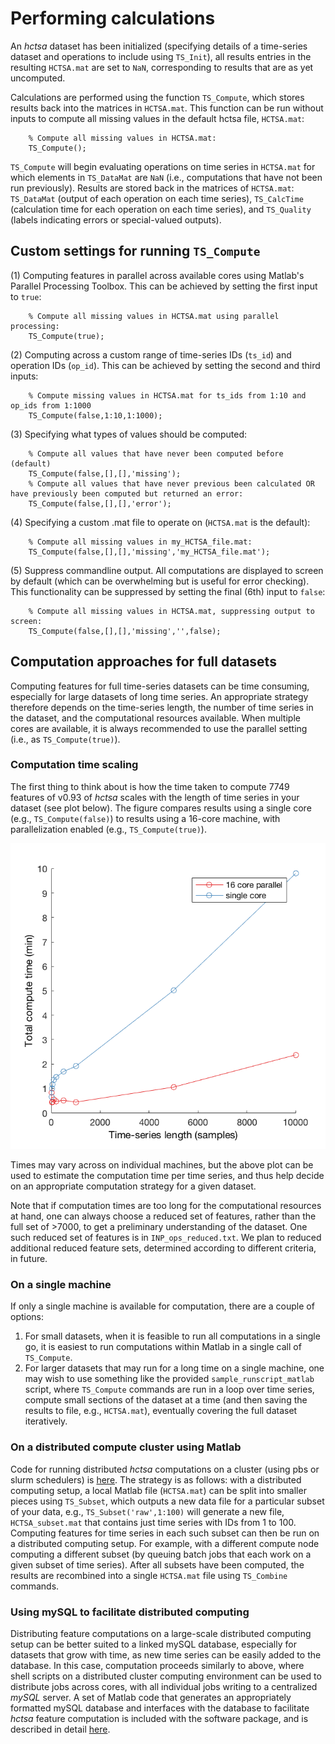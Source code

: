 # Performing calculations

An _hctsa_ dataset has been initialized \(specifying details of a time-series dataset and operations to include using `TS_Init`\), all results entries in the resulting `HCTSA.mat` are set to `NaN`, corresponding to results that are as yet uncomputed.

Calculations are performed using the function `TS_Compute`, which stores results back into the matrices in `HCTSA.mat`. This function can be run without inputs to compute all missing values in the default hctsa file, `HCTSA.mat`:

```text
    % Compute all missing values in HCTSA.mat:
    TS_Compute();
```

`TS_Compute` will begin evaluating operations on time series in `HCTSA.mat` for which elements in `TS_DataMat` are `NaN` \(i.e., computations that have not been run previously\). Results are stored back in the matrices of `HCTSA.mat`: `TS_DataMat` \(output of each operation on each time series\), `TS_CalcTime` \(calculation time for each operation on each time series\), and `TS_Quality` \(labels indicating errors or special-valued outputs\).

## Custom settings for running `TS_Compute`

\(1\) Computing features in parallel across available cores using Matlab's Parallel Processing Toolbox. This can be achieved by setting the first input to `true`:

```text
    % Compute all missing values in HCTSA.mat using parallel processing:
    TS_Compute(true);
```

\(2\) Computing across a custom range of time-series IDs \(`ts_id`\) and operation IDs \(`op_id`\). This can be achieved by setting the second and third inputs:

```text
    % Compute missing values in HCTSA.mat for ts_ids from 1:10 and op_ids from 1:1000
    TS_Compute(false,1:10,1:1000);
```

\(3\) Specifying what types of values should be computed:

```text
    % Compute all values that have never been computed before (default)
    TS_Compute(false,[],[],'missing');
    % Compute all values that have never previous been calculated OR have previously been computed but returned an error:
    TS_Compute(false,[],[],'error');
```

\(4\) Specifying a custom .mat file to operate on \(`HCTSA.mat` is the default\):

```text
    % Compute all missing values in my_HCTSA_file.mat:
    TS_Compute(false,[],[],'missing','my_HCTSA_file.mat');
```

\(5\) Suppress commandline output. All computations are displayed to screen by default \(which can be overwhelming but is useful for error checking\). This functionality can be suppressed by setting the final \(6th\) input to `false`:

```text
    % Compute all missing values in HCTSA.mat, suppressing output to screen:
    TS_Compute(false,[],[],'missing','',false);
```

## Computation approaches for full datasets

Computing features for full time-series datasets can be time consuming, especially for large datasets of long time series. An appropriate strategy therefore depends on the time-series length, the number of time series in the dataset, and the computational resources available. When multiple cores are available, it is always recommended to use the parallel setting \(i.e., as `TS_Compute(true)`\).

### Computation time scaling

The first thing to think about is how the time taken to compute 7749 features of v0.93 of _hctsa_ scales with the length of time series in your dataset \(see plot below\). The figure compares results using a single core \(e.g., `TS_Compute(false)`\) to results using a 16-core machine, with parallelization enabled \(e.g., `TS_Compute(true)`\).

![](../.gitbook/assets/computeScaling.png)

Times may vary across on individual machines, but the above plot can be used to estimate the computation time per time series, and thus help decide on an appropriate computation strategy for a given dataset.

Note that if computation times are too long for the computational resources at hand, one can always choose a reduced set of features, rather than the full set of &gt;7000, to get a preliminary understanding of the dataset. One such reduced set of features is in `INP_ops_reduced.txt`. We plan to reduced additional reduced feature sets, determined according to different criteria, in future.

### On a single machine

If only a single machine is available for computation, there are a couple of options:

1. For small datasets, when it is feasible to run all computations in a single go, it is easiest to run computations within Matlab in a single call of `TS_Compute`.
2. For larger datasets that may run for a long time on a single machine, one may wish to use something like the provided `sample_runscript_matlab` script, where `TS_Compute` commands are run in a loop over time series, compute small sections of the dataset at a time \(and then saving the results to file, e.g., `HCTSA.mat`\), eventually covering the full dataset iteratively.

### On a distributed compute cluster using Matlab

Code for running distributed _hctsa_ computations on a cluster \(using pbs or slurm schedulers\) is [here](https://github.com/benfulcher/distributed_hctsa). The strategy is as follows: with a distributed computing setup, a local Matlab file \(`HCTSA.mat`\) can be split into smaller pieces using `TS_Subset`, which outputs a new data file for a particular subset of your data, e.g., `TS_Subset('raw',1:100)` will generate a new file, `HCTSA_subset.mat` that contains just time series with IDs from 1 to 100. Computing features for time series in each such subset can then be run on a distributed computing setup. For example, with a different compute node computing a different subset \(by queuing batch jobs that each work on a given subset of time series\). After all subsets have been computed, the results are recombined into a single `HCTSA.mat` file using `TS_Combine` commands.

### Using mySQL to facilitate distributed computing

Distributing feature computations on a large-scale distributed computing setup can be better suited to a linked mySQL database, especially for datasets that grow with time, as new time series can be easily added to the database. In this case, computation proceeds similarly to above, where shell scripts on a distributed cluster computing environment can be used to distribute jobs across cores, with all individual jobs writing to a centralized _mySQL_ server. A set of Matlab code that generates an appropriately formatted mySQL database and interfaces with the database to facilitate _hctsa_ feature computation is included with the software package, and is described in detail [here](../overview_mysql_database/).

